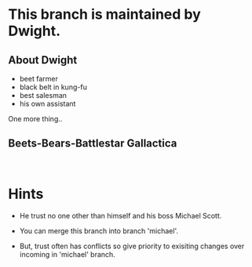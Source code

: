 # This branch is maintained by Dwight.

## About Dwight
- beet farmer
- black belt in kung-fu
- best salesman
- his own assistant

One more thing.. 
## Beets-Bears-Battlestar Gallactica

<br/>

# Hints
- He trust no one other than himself and his boss Michael Scott.

- You can merge this branch into branch 'michael'.

- But, trust often has conflicts so give priority to exisiting changes over incoming in 'michael' branch.


